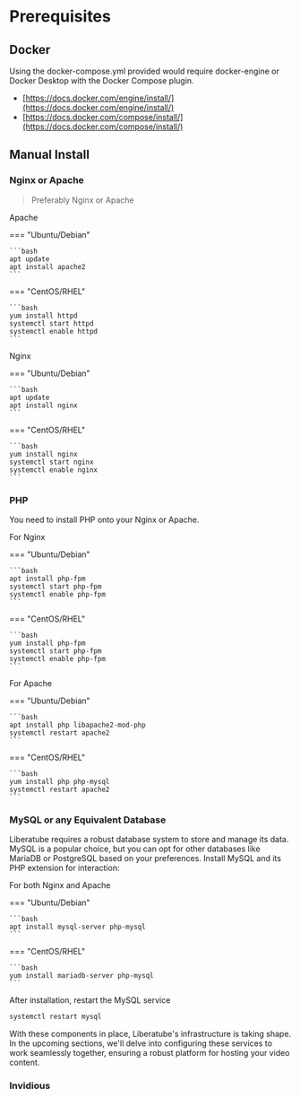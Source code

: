 # Prerequisites

## Docker

Using the docker-compose.yml provided would require docker-engine or Docker Desktop with the Docker Compose plugin.

- [https://docs.docker.com/engine/install/](https://docs.docker.com/engine/install/)
- [https://docs.docker.com/compose/install/](https://docs.docker.com/compose/install/)

## Manual Install

### **Nginx or Apache**

> Preferably Nginx or Apache

Apache

=== "Ubuntu/Debian"

    ```bash
    apt update
    apt install apache2
    ```

=== "CentOS/RHEL"

    ```bash
    yum install httpd
    systemctl start httpd
    systemctl enable httpd
    ```

Nginx

=== "Ubuntu/Debian"

    ```bash
    apt update
    apt install nginx
    ```

=== "CentOS/RHEL"

    ```bash
    yum install nginx
    systemctl start nginx
    systemctl enable nginx
    ```

### **PHP**

You need to install PHP onto your Nginx or Apache.

For Nginx

=== "Ubuntu/Debian"

    ```bash
    apt install php-fpm
    systemctl start php-fpm
    systemctl enable php-fpm
    ```

=== "CentOS/RHEL"

    ```bash
    yum install php-fpm
    systemctl start php-fpm
    systemctl enable php-fpm
    ```

For Apache

=== "Ubuntu/Debian"

    ```bash
    apt install php libapache2-mod-php
    systemctl restart apache2
    ```

=== "CentOS/RHEL"

    ```bash
    yum install php php-mysql
    systemctl restart apache2
    ```

### **MySQL or any Equivalent Database**

Liberatube requires a robust database system to store and manage its data. MySQL is a popular choice, but you can opt for other databases like MariaDB or PostgreSQL based on your preferences. Install MySQL and its PHP extension for interaction:

For both Nginx and Apache

=== "Ubuntu/Debian"

    ```bash
    apt install mysql-server php-mysql
    ```

=== "CentOS/RHEL"

    ```bash
    yum install mariadb-server php-mysql
    ```

After installation, restart the MySQL service

```bash
systemctl restart mysql
```

With these components in place, Liberatube's infrastructure is taking shape. In the upcoming sections, we'll delve into configuring these services to work seamlessly together, ensuring a robust platform for hosting your video content.

### **Invidious**

